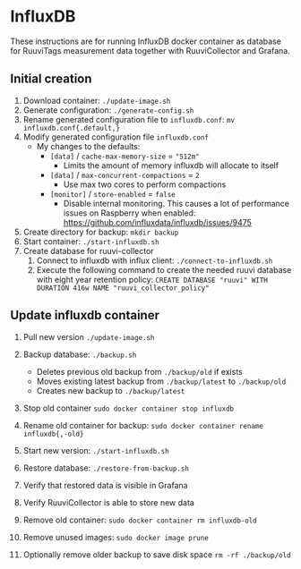 # InfluxDB

These instructions are for running InfluxDB docker container as database for
RuuviTags measurement data together with RuuviCollector and Grafana.

## Initial creation

1. Download container: `./update-image.sh`
2. Generate configuration: `./generate-config.sh`
3. Rename generated configuration file to `influxdb.conf`:
   `mv influxdb.conf{.default,}`
4. Modify generated configuration file `influxdb.conf`
    - My changes to the defaults:
        - `[data]` / `cache-max-memory-size` = `"512m"`
            - Limits the amount of memory influxdb will allocate to itself
        - `[data]` / `max-concurrent-compactions` = `2`
            - Use max two cores to perform compactions
        - `[monitor]` / `store-enabled` = `false`
            - Disable internal monitoring. This causes a lot of performance
              issues on Raspberry when enabled:
              <https://github.com/influxdata/influxdb/issues/9475>
5. Create directory for backup: `mkdir backup`
6. Start container: `./start-influxdb.sh`
7. Create database for ruuvi-collector
    1. Connect to influxdb with influx client:
       `./connect-to-influxdb.sh`
    2. Execute the following command to create the needed ruuvi database with
       eight year retention policy:
       `CREATE DATABASE "ruuvi" WITH DURATION 416w NAME "ruuvi_collector_policy"`

## Update influxdb container

1. Pull new version `./update-image.sh`
2. Backup database: `./backup.sh`
    - Deletes previous old backup from `./backup/old` if exists
    - Moves existing latest backup from `./backup/latest` to `./backup/old`
    - Creates new backup to `./backup/latest`
3. Stop old container `sudo docker container stop influxdb`
4. Rename old container for backup: `sudo docker container rename influxdb{,-old}`
5. Start new version: `./start-influxdb.sh`
6. Restore database: `./restore-from-backup.sh`

7. Verify that restored data is visible in Grafana
8. Verify RuuviCollector is able to store new data

9. Remove old container: `sudo docker container rm influxdb-old`
10. Remove unused images: `sudo docker image prune`
11. Optionally remove older backup to save disk space `rm -rf ./backup/old`

